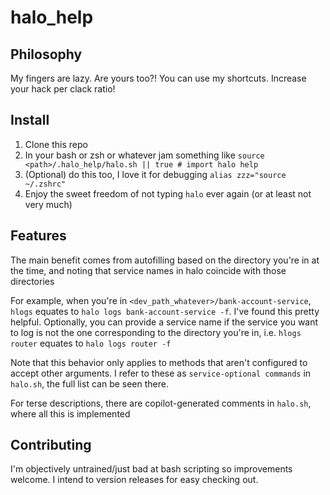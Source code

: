 # halo_help

## Philosophy

My fingers are lazy. Are yours too?! You can use my shortcuts. Increase your hack per clack ratio!

## Install

1. Clone this repo
2. In your bash or zsh or whatever jam something like `source <path>/.halo_help/halo.sh || true # import halo help`
3. (Optional) do this too, I love it for debugging `alias zzz="source ~/.zshrc"`
4. Enjoy the sweet freedom of not typing `halo` ever again (or at least not very much)

## Features

The main benefit comes from autofilling based on the directory you're in at the time, and noting that service names in halo coincide with those directories

For example, when you're in `<dev_path_whatever>/bank-account-service`, `hlogs` equates to `halo logs bank-account-service -f`. I've found this pretty helpful. Optionally, you can provide a service name if the service you want to log is not the one corresponding to the directory you're in, i.e. `hlogs router` equates to `halo logs router -f`

Note that this behavior only applies to methods that aren't configured to accept other arguments. I refer to these as `service-optional commands` in `halo.sh`, the full list can be seen there.


For terse descriptions, there are copilot-generated comments in `halo.sh`, where all this is implemented

## Contributing

I'm objectively untrained/just bad at bash scripting so improvements welcome. I intend to version releases for easy checking out.
